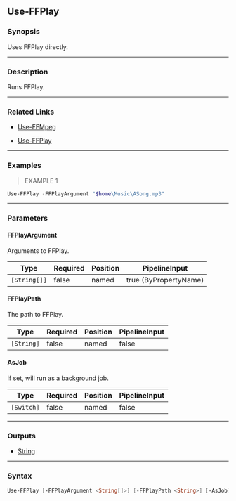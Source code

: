 Use-FFPlay
----------

### Synopsis
Uses FFPlay directly.

---

### Description

Runs FFPlay.

---

### Related Links
* [Use-FFMpeg](Use-FFMpeg.md)

* [Use-FFPlay](Use-FFPlay.md)

---

### Examples
> EXAMPLE 1

```PowerShell
Use-FFPlay -FFPlayArgument "$home\Music\ASong.mp3"
```

---

### Parameters
#### **FFPlayArgument**
Arguments to FFPlay.

|Type        |Required|Position|PipelineInput        |
|------------|--------|--------|---------------------|
|`[String[]]`|false   |named   |true (ByPropertyName)|

#### **FFPlayPath**
The path to FFPlay.

|Type      |Required|Position|PipelineInput|
|----------|--------|--------|-------------|
|`[String]`|false   |named   |false        |

#### **AsJob**
If set, will run as a background job.

|Type      |Required|Position|PipelineInput|
|----------|--------|--------|-------------|
|`[Switch]`|false   |named   |false        |

---

### Outputs
* [String](https://learn.microsoft.com/en-us/dotnet/api/System.String)

---

### Syntax
```PowerShell
Use-FFPlay [-FFPlayArgument <String[]>] [-FFPlayPath <String>] [-AsJob] [<CommonParameters>]
```

